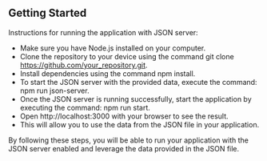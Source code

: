 ## Getting Started

Instructions for running the application with JSON server:

- Make sure you have Node.js installed on your computer.
- Clone the repository to your device using the command git clone https://github.com/your_repository.git.
- Install dependencies using the command npm install.
- To start the JSON server with the provided data, execute the command: npm run json-server.
- Once the JSON server is running successfully, start the application by executing the command: npm run start.
- Open http://localhost:3000 with your browser to see the result.
- This will allow you to use the data from the JSON file in your application.

By following these steps, you will be able to run your application with the JSON server enabled and leverage the data provided in the JSON file.
